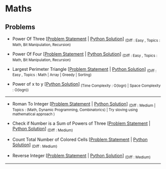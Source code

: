 # Maths

## Problems

- Power Of Three [[Problem Statement](https://leetcode.com/problems/power-of-three/) | [Python Solution](/CompetitiveProgramming/Maths/powerOfThree.py)] <sub> (Diff : Easy , Topics : Math, Bit Manipulation, Recursion)</sub>

- Power Of Four [[Problem Statement](https://leetcode.com/problems/power-of-four/) | [Python Solution](/CompetitiveProgramming/Maths/powerOfFour.py)] <sub> (Diff : Easy , Topics : Math, Bit Manipulation, Recursion)</sub>

- Largest Perimeter Triangle [[Problem Statement](https://leetcode.com/problems/largest-perimeter-triangle/) | [Python Solution](/CompetitiveProgramming/Maths/largestPerimeterTriangle.py)] <sub> (Diff : Easy , Topics : Math | Array | Greedy | Sorting)</sub>

- Power of x to y [[Python Solution](/CompetitiveProgramming/Maths/powerofxtoy.py)]<sub> (Time Complexity : O(logn) | Space Complexity : O(logn))</sub>

---

- Roman To Integer [[Problem Statement](https://leetcode.com/problems/roman-to-integer/) | [Python Solution](/CompetitiveProgramming/Maths/romanToInteger.py)] <sub> (Diff : Medium | Topics : (Math, Dynamic Programming, Combinatorics) | Try sloving using mathematical approach )</sub>

- Check if Number is a Sum of Powers of Three [[Problem Statement](https://leetcode.com/problems/check-if-number-is-a-sum-of-powers-of-three/description) | [Python Solution](/CompetitiveProgramming/Maths/check-if-number-is-a-sum-of-powers-of-three.py)] <sub> (Diff : Medium)</sub>

- Count Total Number of Colored Cells [[Problem Statement](https://leetcode.com/problems/count-total-number-of-colored-cells) | [Python Solution](/CompetitiveProgramming/Maths/count-total-number-of-colored-cells.py)] <sub> (Diff : Medium)</sub>

- Reverse Integer [[Problem Statement](https://leetcode.com/problems/reverse-integer/description/) | [Python Solution](/CompetitiveProgramming/Maths/reverseInteger.py)] <sub> (Diff : Medium)</sub>

---
